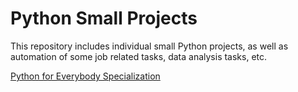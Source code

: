 # Python Small Projects

This repository includes individual small Python projects, as well as automation of some job related tasks, data analysis tasks, etc.

[Python for Everybody Specialization](https://www.coursera.org/account/accomplishments/specialization/certificate/2NDJ2F4CN24B)
